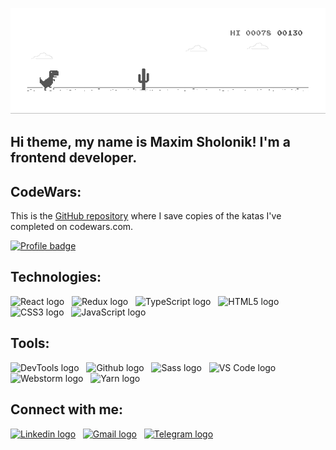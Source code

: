 ![Header](https://github.com/makcsholonik/makcsholonik/blob/main/img/header.gif)

## Hi theme, my name is Maxim Sholonik! I'm a frontend developer.

[comment]: <> (<a target="_blank" href="https://makcsholonik.github.io/portfolio/"><img src="https://img.shields.io/badge/PORTFOLIO-282C34?logo=logoColor=1572B6" alt="Portfolio logo" title="Portfolio" height="30"></img></a>)

[comment]: <> (&nbsp;)

## CodeWars:

This is the [GitHub repository](https://github.com/makcsholonik/codewars) where I save copies of the katas I've completed on codewars.com.

[![Profile badge](https://www.codewars.com/users/makc.sholonik/badges/large)](https://www.codewars.com/users/makc.sholonik)

## Technologies:

<img src="https://img.shields.io/badge/React-282C34?logo=react&logoColor=61DAFB" alt="React logo" title="React" height="30" /> &nbsp;
<img src="https://img.shields.io/badge/Redux-282C34?logo=redux&logoColor=764ABC" alt="Redux logo" title="Redux" height="30" /> &nbsp;
 <img src="https://img.shields.io/badge/TypeScript-282C34?logo=typescript&logoColor=3178C6" alt="TypeScript logo" title="TypeScript" height="30" /> &nbsp;
 <img src="https://img.shields.io/badge/HTML5-282C34?logo=html5&logoColor=E34F26" alt="HTML5 logo" title="HTML5" height="30" />  &nbsp;
 <img src="https://img.shields.io/badge/CSS3-282C34?logo=css3&logoColor=3178C6" alt="CSS3 logo" title="CSS3" height="30" />  &nbsp;
 <img src="https://img.shields.io/badge/JavaScript-282C34?logo=javascript&logoColor=F7DF1E" alt="JavaScript logo" title="JavaScript" height="30" />

## Tools:

<img src="https://img.shields.io/badge/DevTools-282C34?logo=googlechrome&logoColor=A9A9A9" alt="DevTools logo" title="DevTools" height="30" /> &nbsp;
<img src="https://img.shields.io/badge/GitHub-282C34?logo=github&logoColor=ffffff" alt="Github logo" title="Github" height="30" /> &nbsp;
<img src="https://img.shields.io/badge/Sass-282C34?logo=sass&logoColor=ffc0cb" alt="Sass logo" title="Sass" height="30" /> &nbsp;
<img src="https://img.shields.io/badge/VS Code-282C34?logo=visualstudiocode&logoColor=3178C6" alt="VS Code logo" title="VS Code" height="30" /> &nbsp;
<img src="https://img.shields.io/badge/Webstorm-282C34?logo=webstorm&logoColor=A9A9A9" alt="Webstorm logo" title="Webstorm" height="30" /> &nbsp;
<img src="https://img.shields.io/badge/Yarn-282C34?logo=yarn&logoColor=3178C6" alt="Yarn logo" title="Yarn" height="30" />

## Connect with me:

<a target="_blank" href="https://www.linkedin.com/in/makcsholonik/"><img src="https://img.shields.io/badge/Linkedin-282C34?logo=linkedin&logoColor=1572B6" alt="Linkedin logo" title="Linkedin" height="30"></img></a>
&nbsp;
<a target="_blank" href="mailto:makcsholonik@gmail.com"><img src="https://img.shields.io/badge/Gmail-282C34?logo=gmail&logoColor=E34F26" alt="Gmail logo" title="Gmail" height="30"></img></a>
&nbsp;
<a target="_blank" href="https://t.me/makcsholonik"><img src="https://img.shields.io/badge/Telegram-282C34?logo=telegram&logoColor=1572B6" alt="Telegram logo" title="Telegram" height="30"></img></a>
